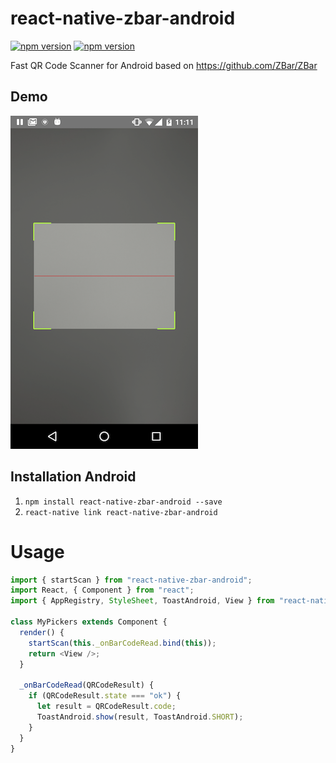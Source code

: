# react-native-zbar-android

[![npm version](http://img.shields.io/npm/v/react-native-zbar-android.svg?style=flat-square)](https://npmjs.org/package/react-native-zbar-android "View this project on npm")
[![npm version](http://img.shields.io/npm/dm/react-native-zbar-android.svg?style=flat-square)](https://npmjs.org/package/react-native-zbar-android "View this project on npm")

Fast QR Code Scanner for Android based on https://github.com/ZBar/ZBar

## Demo

![](./src/Screenshot.png)

## Installation Android

1. `npm install react-native-zbar-android --save`
2. `react-native link react-native-zbar-android`

# Usage

```js
import { startScan } from "react-native-zbar-android";
import React, { Component } from "react";
import { AppRegistry, StyleSheet, ToastAndroid, View } from "react-native";

class MyPickers extends Component {
  render() {
    startScan(this._onBarCodeRead.bind(this));
    return <View />;
  }

  _onBarCodeRead(QRCodeResult) {
    if (QRCodeResult.state === "ok") {
      let result = QRCodeResult.code;
      ToastAndroid.show(result, ToastAndroid.SHORT);
    }
  }
}
```

